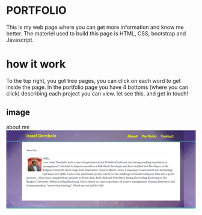 # PORTFOLIO 
This is my web page where you can get more information and know me better. The materiel used to build this page is HTML, CSS, bootstrap and Javascript. 

# how it work 
To the top right, you got tree pages, you can click on each word to get inside the page. In the portfolio page you have 4 bottoms (where you can click) describing each project you can view. let see this, and get in touch! 

## image 

about me 
![](./assets/img/2020-04-06%20(4).png)

